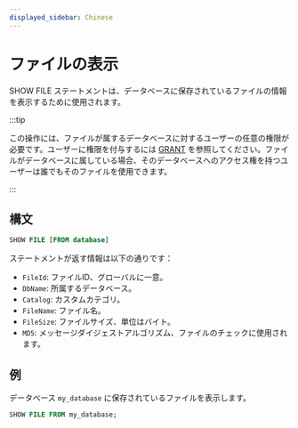 ```yaml
---
displayed_sidebar: Chinese
---
```


# ファイルの表示

SHOW FILE ステートメントは、データベースに保存されているファイルの情報を表示するために使用されます。

:::tip

この操作には、ファイルが属するデータベースに対するユーザーの任意の権限が必要です。ユーザーに権限を付与するには [GRANT](../account-management/GRANT.md) を参照してください。ファイルがデータベースに属している場合、そのデータベースへのアクセス権を持つユーザーは誰でもそのファイルを使用できます。

:::

## 構文

```SQL
SHOW FILE [FROM database]
```

ステートメントが返す情報は以下の通りです：

- `FileId`: ファイルID、グローバルに一意。
- `DbName`: 所属するデータベース。
- `Catalog`: カスタムカテゴリ。
- `FileName`: ファイル名。
- `FileSize`: ファイルサイズ、単位はバイト。
- `MD5`: メッセージダイジェストアルゴリズム、ファイルのチェックに使用されます。

## 例

データベース `my_database` に保存されているファイルを表示します。

```SQL
SHOW FILE FROM my_database;
```
